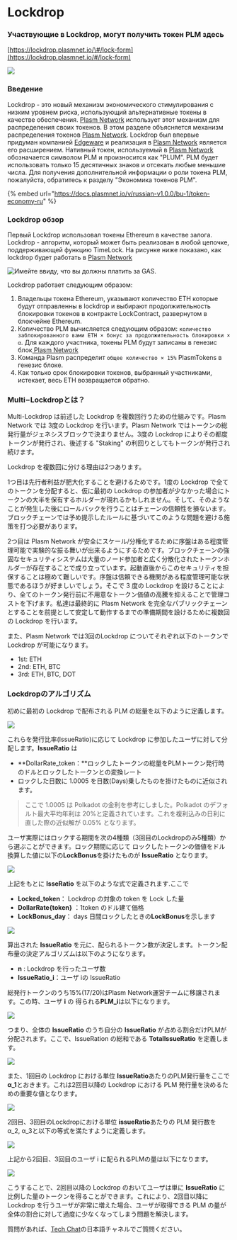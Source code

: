 # Lockdrop

### Участвующие в Lockdrop, могут получить токен PLM здесь 

[https://lockdrop.plasmnet.io/\#/lock-form](https://lockdrop.plasmnet.io/#/lock-form)

![](../.gitbook/assets/image.png)

### Введение

Lockdrop - это новый механизм экономического стимулирования с низким уровнем риска, использующий альтернативные токены в качестве обеспечения. [Plasm Network](https://www.plasmnet.io/) использует этот механизм для распределения своих токенов. В этом разделе объясняется механизм распределения токенов [Plasm Network](https://www.plasmnet.io/). Lockdrop был впервые придуман компанией [Edgeware](https://edgewa.re/) и реализация в [Plasm Network](https://www.plasmnet.io/) является его расширением. Нативный токен, используемый в [Plasm Network](https://www.plasmnet.io/) обозначается символом PLM и произносится как "PLUM". PLM будет использовать только 15 десятичных знаков и отсекать любые меньшие числа. Для получения дополнительной информации о роли токена PLM, пожалуйста, обратитесь к разделу "Экономика токенов PLM".

{% embed url="https://docs.plasmnet.io/v/russian-v1.0.0/bu-1/token-economy-ru" %}

### Lockdrop обзор

Первый Lockdrop использовал токены Ethereum в качестве залога. Lockdrop - алгоритм, который может быть реализован в любой цепочке, поддерживающей функцию TimeLock. На рисунке ниже показано, как lockdrop будет работать в [Plasm Network](https://www.plasmnet.io/)

![&#x418;&#x43C;&#x435;&#x439;&#x442;&#x435; &#x432;&#x432;&#x438;&#x434;&#x443;, &#x447;&#x442;&#x43E; &#x432;&#x44B; &#x434;&#x43E;&#x43B;&#x436;&#x43D;&#x44B; &#x43F;&#x43B;&#x430;&#x442;&#x438;&#x442;&#x44C; &#x437;&#x430; GAS.](../.gitbook/assets/image%20%281%29.png)

Lockdrop работает следующим образом:

1. Владельцы токена Ethereum, указывают количество ETH которые будут отправленны в lockdrop и выбирают продолжительность блокировки токенов в контракте LockContract, развернутом в блокчейне Ethereum.
2. Количество PLM вычисляется следующим образом: `количество заблокированного вами ETH × бонус за продолжительность блокировки × α`. Для каждого участника, токены PLM будут записаны в генезис блок[ Plasm Network](https://www.plasmnet.io/)
3. Команда Plasm распределит `общее количество × 15%` PlasmTokens в генезис блоке.
4. Как только срок блокировки токенов, выбранный участниками, истекает, весь ETH возвращается обратно.

### Multi−Lockdropとは？

Multi-Lockdrop は前述した Lockdrop を複数回行うための仕組みです。Plasm Network では 3度の Lockdrop を行います。Plasm Network ではトークンの総発行量がジェネシスブロックで決まりません。3度の Lockdrop によりその都度トークンが発行され、後述する "Staking" の利回りとしてもトークンが発行され続けます。

Lockdrop を複数回に分ける理由は2つあります。

1つ目は先行者利益が肥大化することを避けるためです。1度の Lockdrop で全てのトークンを分配すると、仮に最初の Lockdrop の参加者が少なかった場合にトークンの大半を保有するホルダーが現れるかもしれません。そして、そのようなことが発生した後にロールバックを行うことはチェーンの信頼性を損ないます。ブロックチェーンでは予め提示したルールに基づいてこのような問題を避ける施策を打つ必要があります。

2つ目は Plasm Network が安全にスケール/分権化するために序盤はある程度管理可能で実験的な振る舞いが出来るようにするためです。ブロックチェーンの強固なセキュリティシステムは大量のノード参加者と広く分散化されたトークンホルダーが存在することで成り立っています。起動直後からこのセキュリティを担保することは極めて難しいです。序盤は信頼できる機関がある程度管理可能な状態であるほうが好ましいでしょう。そこで 3 度の Lockdrop を設けることにより、全てのトークン発行前に不用意なトークン価値の高騰を抑えることで管理コストを下げます。私達は最終的に Plasm Network を完全なパブリックチェーンとすることを前提として安定して動作するまでの準備期間を設けるために複数回の Lockdrop を行います。

また、Plasm Network では3回のLockdrop についてそれぞれ以下のトークンで Lockdrop が可能になります。

* 1st: ETH
* 2nd: ETH, BTC
* 3rd: ETH, BTC, DOT

### **Lockdropのアルゴリズム**

初めに最初の Lockdrop で配布される PLM の総量を以下のように定義します。

![](../.gitbook/assets/sukurnshotto-2020-05-29-162825png.png)

これらを発行比率\(IssueRatio\)に応じて Lockdrop に参加したユーザに対して分配します。**IssueRatio** は

* **DollarRate\_token：**ロックしたトークンの総量をPLMトークン発行時のドルとロックしたトークンとの変換レート
* ロックした日数に 1.0005 を日数\(Days\)乗したものを掛けたものに近似されます。

> ここで 1.0005 は Polkadot の金利を参考にしました。Polkadot のデフォルト最大平均年利は 20%と定義されています。これを複利込みの日利に直した際の近似解が 0.05% となります。

ユーザ実際にはロックする期間を次の4種類（3回目のLockdropのみ5種類）から選ぶことができます。ロック期間に応じて ロックしたトークンの価値をドル換算した値に以下の**LockBonus**を掛けたものが **IssueRatio** となります。

![](../.gitbook/assets/sukurnshotto-2020-05-29-163405png.png)

上記をもとに **IsseRatio** を以下のような式で定義されます.ここで

* **Locked\_token**： Lockdrop の対象の token を Lock した量
* **DollarRate{token}** ：1token のドル建て価格
* **LockBonus\_day**： days 日間ロックしたときの**LockBonus**を示します

![](../.gitbook/assets/sukurnshotto-2020-05-29-163659png.png)

算出された **IssueRatio** を元に、配られるトークン数が決定します。トークン配布量の決定アルゴリズムは以下のようになります。

* **n** : Lockdrop を行ったユーザ数
* **IssueRatio\_i**：ユーザ iの IssueRatio

総発行トークンのうち15%\(17/20\)はPlasm Network運営チームに移譲されます。この時、ユーザ **i** の 得られる**PLM\_i**は以下になります。

![](../.gitbook/assets/sukurnshotto-2020-05-29-163929png.png)

つまり、全体の **IssueRatio** のうち自分の **IssueRatio** が占める割合だけPLMが分配されます。ここで、IssueRation の総和である **TotalIssueRatio** を定義します。

![](../.gitbook/assets/sukurnshotto-2020-05-29-164050png.png)

また、1回目の Lockdrop における単位 **IssueRatio**あたりのPLM発行量をここで **α\_1**とおきます。これは2回目以降の Lockdrop における PLM 発行量を決めるための重要な値となります。

![](../.gitbook/assets/sukurnshotto-2020-05-29-164144png.png)

2回目、3回目のLockdropにおける単位 **issueRatio**あたりの PLM 発行数を α\_2, α\_3と以下の等式を満たすように定義します。

![](../.gitbook/assets/sukurnshotto-2020-05-29-164258png.png)

上記から2回目、3回目のユーザ i に配られるPLMの量は以下になります。

![](../.gitbook/assets/sukurnshotto-2020-05-29-164335png.png)

こうすることで、2回目以降の Lockdrop のおいてユーザは単に **IssueRatio** に比例した量のトークンを得ることができます。これにより、2回目以降に Lockdrop を行うユーザが非常に増えた場合、ユーザが取得できる PLM の量が全体の割合に対して過度に少なくなってしまう問題を解決します。

質問があれば、[Tech Chat](https://discord.gg/Cyjnrxv)の日本語チャネルでご質問ください。

